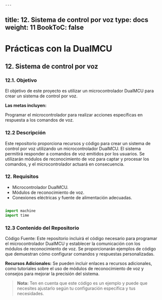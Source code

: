     ---
title: 12. Sistema de control por voz
type: docs
weight: 11
BookToC: false
---

# Prácticas con la DualMCU

##      12. Sistema de control por voz
###     12.1. Objetivo
El objetivo de este proyecto es utilizar un microcontrolador DualMCU para crear un sistema de control por voz. 

**Las metas incluyen:**

Programar el microcontrolador para realizar acciones específicas en respuesta a los comandos de voz.


###     12.2 Descripción

Este repositorio proporciona recursos y código para crear un sistema de control por voz utilizando un microcontrolador DualMCU. El sistema permitirá responder a comandos de voz emitidos por los usuarios. Se utilizarán módulos de reconocimiento de voz para captar y procesar los comandos, y el microcontrolador actuará en consecuencia.

### 12. Requisitos
+ Microcontrolador DualMCU.
+ Módulos de reconocimiento de voz.
+ Conexiones eléctricas y fuente de alimentación adecuadas.

```python

import machine
import time


```



### 12.3 Contenido del Repositorio
Código Fuente: Este repositorio incluirá el código necesario para programar el microcontrolador DualMCU y establecer la comunicación con los módulos de reconocimiento de voz. Se proporcionarán ejemplos de código que demuestran cómo configurar comandos y respuestas personalizadas.



**Recursos Adicionales:** Se pueden incluir enlaces a recursos adicionales, como tutoriales sobre el uso de módulos de reconocimiento de voz y consejos para mejorar la precisión del sistema.


> **Nota:** Ten en cuenta que este código es un ejemplo y puede que necesites ajustarlo según tu configuración específica y tus necesidades.
